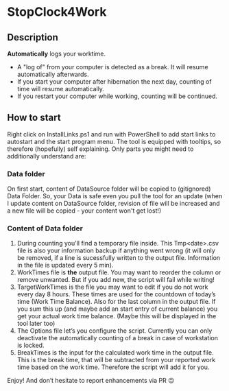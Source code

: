 # StopClock4Work
## Description
**Automatically** logs your worktime. 
- A "log of" from your computer is detected as a break. It will resume automatically afterwards.
- If you start your computer after hibernation the next day, counting of time will resume automatically.
- If you restart your computer while working, counting will be continued.

## How to start
Right click on InstallLinks.ps1 and run with PowerShell to add start links to autostart and the start program menu.
The tool is equipped with tooltips, so therefore (hopefully) self explaining. 
Only parts you might need to additionally understand are:

### Data folder
On first start, content of DataSource folder will be copied to (gitignored) Data Folder. So, your Data is safe even you pull the tool for an update (when I update content on DataSource folder, revision of file will be increased and a new file will be copied - your content won't get lost!)

### Content of Data folder
1. During counting you'll find a temporary file inside. This Tmp\<date>.csv file is also your information backup if anything went wrong (it will only be removed, if a line is sucessfully written to the output file. Information in the file is updated every 5 min).
2. WorkTimes file is **the** output file. You may want to reorder the column or remove unwanted. But if you add new, the script will fail while writing!
3. TargetWorkTimes is the file you may want to edit if you do not work every day 8 hours. These times are used for the countdown of today’s time (Work Time Balance). Also for the last column in the output file. If you sum this up (and maybe add an start entry of current balance) you get your actual work time balance. (Maybe this will be displayed in the tool later too)
4. The Options file let’s you configure the script. Currently you can only deactivate the automatically counting of a break in case of workstation is locked.
5. BreakTimes is the input for the calculated work time in the output file. This is the break time, that will be subtracted from your reported work time based on the work time. Therefore the script will add it for you.

Enjoy! And don’t hesitate to report enhancements via PR 😉
